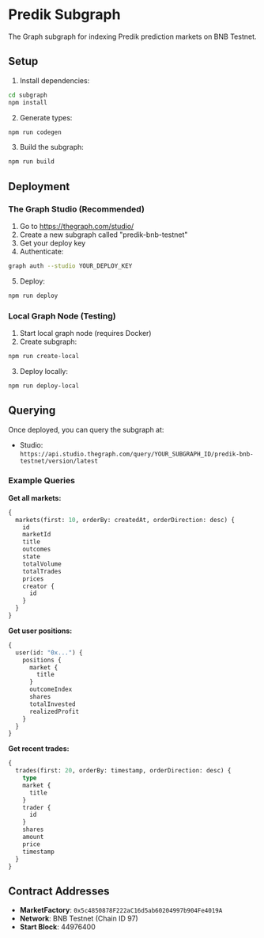 # Predik Subgraph

The Graph subgraph for indexing Predik prediction markets on BNB Testnet.

## Setup

1. Install dependencies:
```bash
cd subgraph
npm install
```

2. Generate types:
```bash
npm run codegen
```

3. Build the subgraph:
```bash
npm run build
```

## Deployment

### The Graph Studio (Recommended)

1. Go to https://thegraph.com/studio/
2. Create a new subgraph called "predik-bnb-testnet"
3. Get your deploy key
4. Authenticate:
```bash
graph auth --studio YOUR_DEPLOY_KEY
```

5. Deploy:
```bash
npm run deploy
```

### Local Graph Node (Testing)

1. Start local graph node (requires Docker)
2. Create subgraph:
```bash
npm run create-local
```

3. Deploy locally:
```bash
npm run deploy-local
```

## Querying

Once deployed, you can query the subgraph at:
- Studio: `https://api.studio.thegraph.com/query/YOUR_SUBGRAPH_ID/predik-bnb-testnet/version/latest`

### Example Queries

**Get all markets:**
```graphql
{
  markets(first: 10, orderBy: createdAt, orderDirection: desc) {
    id
    marketId
    title
    outcomes
    state
    totalVolume
    totalTrades
    prices
    creator {
      id
    }
  }
}
```

**Get user positions:**
```graphql
{
  user(id: "0x...") {
    positions {
      market {
        title
      }
      outcomeIndex
      shares
      totalInvested
      realizedProfit
    }
  }
}
```

**Get recent trades:**
```graphql
{
  trades(first: 20, orderBy: timestamp, orderDirection: desc) {
    type
    market {
      title
    }
    trader {
      id
    }
    shares
    amount
    price
    timestamp
  }
}
```

## Contract Addresses

- **MarketFactory**: `0x5c4850878F222aC16d5ab60204997b904Fe4019A`
- **Network**: BNB Testnet (Chain ID 97)
- **Start Block**: 44976400
